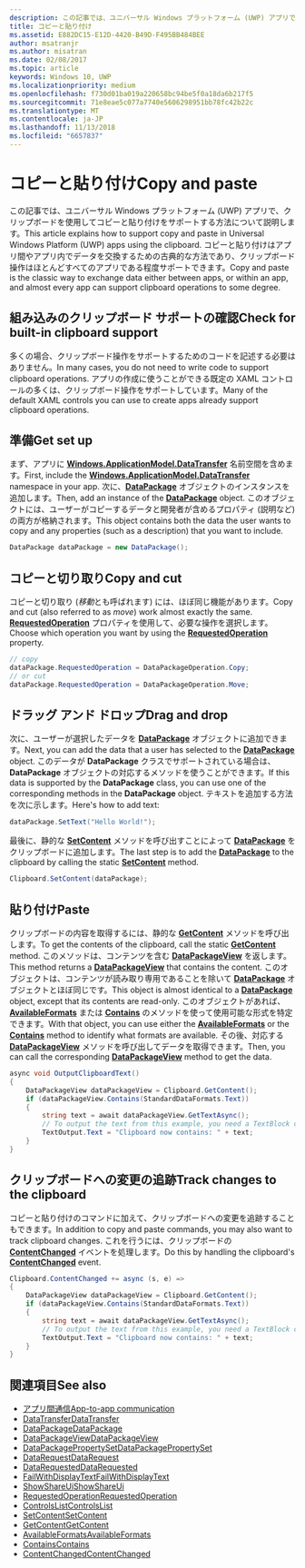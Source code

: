 ```yaml
---
description: この記事では、ユニバーサル Windows プラットフォーム (UWP) アプリで、クリップボードを使用してコピーと貼り付けをサポートする方法について説明します。
title: コピーと貼り付け
ms.assetid: E882DC15-E12D-4420-B49D-F495BB484BEE
author: msatranjr
ms.author: misatran
ms.date: 02/08/2017
ms.topic: article
keywords: Windows 10, UWP
ms.localizationpriority: medium
ms.openlocfilehash: f730d01ba019a220658bc94be5f0a18da6b217f5
ms.sourcegitcommit: 71e8eae5c077a7740e5606298951bb78fc42b22c
ms.translationtype: MT
ms.contentlocale: ja-JP
ms.lasthandoff: 11/13/2018
ms.locfileid: "6657837"
---
```

# <a name="copy-and-paste"></a><span data-ttu-id="f9d61-104">コピーと貼り付け</span><span class="sxs-lookup"><span data-stu-id="f9d61-104">Copy and paste</span></span>

<span data-ttu-id="f9d61-105">この記事では、ユニバーサル Windows プラットフォーム (UWP) アプリで、クリップボードを使用してコピーと貼り付けをサポートする方法について説明します。</span><span class="sxs-lookup"><span data-stu-id="f9d61-105">This article explains how to support copy and paste in Universal Windows Platform (UWP) apps using the clipboard.</span></span> <span data-ttu-id="f9d61-106">コピーと貼り付けはアプリ間やアプリ内でデータを交換するための古典的な方法であり、クリップボード操作はほとんどすべてのアプリである程度サポートできます。</span><span class="sxs-lookup"><span data-stu-id="f9d61-106">Copy and paste is the classic way to exchange data either between apps, or within an app, and almost every app can support clipboard operations to some degree.</span></span>

## <a name="check-for-built-in-clipboard-support"></a><span data-ttu-id="f9d61-107">組み込みのクリップボード サポートの確認</span><span class="sxs-lookup"><span data-stu-id="f9d61-107">Check for built-in clipboard support</span></span>

<span data-ttu-id="f9d61-108">多くの場合、クリップボード操作をサポートするためのコードを記述する必要はありません。</span><span class="sxs-lookup"><span data-stu-id="f9d61-108">In many cases, you do not need to write code to support clipboard operations.</span></span> <span data-ttu-id="f9d61-109">アプリの作成に使うことができる既定の XAML コントロールの多くは、クリップボード操作をサポートしています。</span><span class="sxs-lookup"><span data-stu-id="f9d61-109">Many of the default XAML controls you can use to create apps already support clipboard operations.</span></span> 

## <a name="get-set-up"></a><span data-ttu-id="f9d61-110">準備</span><span class="sxs-lookup"><span data-stu-id="f9d61-110">Get set up</span></span>

<span data-ttu-id="f9d61-111">まず、アプリに [**Windows.ApplicationModel.DataTransfer**](https://msdn.microsoft.com/library/windows/apps/Windows.ApplicationModel.DataTransfer) 名前空間を含めます。</span><span class="sxs-lookup"><span data-stu-id="f9d61-111">First, include the [**Windows.ApplicationModel.DataTransfer**](https://msdn.microsoft.com/library/windows/apps/Windows.ApplicationModel.DataTransfer) namespace in your app.</span></span> <span data-ttu-id="f9d61-112">次に、[**DataPackage**](https://msdn.microsoft.com/library/windows/apps/Windows.ApplicationModel.DataTransfer.DataPackage) オブジェクトのインスタンスを追加します。</span><span class="sxs-lookup"><span data-stu-id="f9d61-112">Then, add an instance of the [**DataPackage**](https://msdn.microsoft.com/library/windows/apps/Windows.ApplicationModel.DataTransfer.DataPackage) object.</span></span> <span data-ttu-id="f9d61-113">このオブジェクトには、ユーザーがコピーするデータと開発者が含めるプロパティ (説明など) の両方が格納されます。</span><span class="sxs-lookup"><span data-stu-id="f9d61-113">This object contains both the data the user wants to copy and any properties (such as a description) that you want to include.</span></span>

<!-- For some reason, the snippets in this file are all inline in the WDCML topic. Suggest moving to VS project with rest of snippets. -->
```cs
DataPackage dataPackage = new DataPackage();
```

<!-- AuthenticateAsync-->

## <a name="copy-and-cut"></a><span data-ttu-id="f9d61-114">コピーと切り取り</span><span class="sxs-lookup"><span data-stu-id="f9d61-114">Copy and cut</span></span>

<span data-ttu-id="f9d61-115">コピーと切り取り (*移動*とも呼ばれます) には、ほぼ同じ機能があります。</span><span class="sxs-lookup"><span data-stu-id="f9d61-115">Copy and cut (also referred to as *move*) work almost exactly the same.</span></span> <span data-ttu-id="f9d61-116">[**RequestedOperation**](https://msdn.microsoft.com/library/windows/apps/Windows.ApplicationModel.DataTransfer.DataPackage.RequestedOperation) プロパティを使用して、必要な操作を選択します。</span><span class="sxs-lookup"><span data-stu-id="f9d61-116">Choose which operation you want by using the [**RequestedOperation**](https://msdn.microsoft.com/library/windows/apps/Windows.ApplicationModel.DataTransfer.DataPackage.RequestedOperation) property.</span></span>

```cs
// copy 
dataPackage.RequestedOperation = DataPackageOperation.Copy;
// or cut
dataPackage.RequestedOperation = DataPackageOperation.Move;
```
## <a name="drag-and-drop"></a><span data-ttu-id="f9d61-117">ドラッグ アンド ドロップ</span><span class="sxs-lookup"><span data-stu-id="f9d61-117">Drag and drop</span></span>

<span data-ttu-id="f9d61-118">次に、ユーザーが選択したデータを [**DataPackage**](https://msdn.microsoft.com/library/windows/apps/Windows.ApplicationModel.DataTransfer.DataPackage) オブジェクトに追加できます。</span><span class="sxs-lookup"><span data-stu-id="f9d61-118">Next, you can add the data that a user has selected to the [**DataPackage**](https://msdn.microsoft.com/library/windows/apps/Windows.ApplicationModel.DataTransfer.DataPackage) object.</span></span> <span data-ttu-id="f9d61-119">このデータが **DataPackage** クラスでサポートされている場合は、**DataPackage** オブジェクトの対応するメソッドを使うことができます。</span><span class="sxs-lookup"><span data-stu-id="f9d61-119">If this data is supported by the **DataPackage** class, you can use one of the corresponding methods in the **DataPackage** object.</span></span> <span data-ttu-id="f9d61-120">テキストを追加する方法を次に示します。</span><span class="sxs-lookup"><span data-stu-id="f9d61-120">Here's how to add text:</span></span>

```cs
dataPackage.SetText("Hello World!");
```

<span data-ttu-id="f9d61-121">最後に、静的な [**SetContent**](https://msdn.microsoft.com/library/windows/apps/Windows.ApplicationModel.DataTransfer.Clipboard.SetContent(Windows.ApplicationModel.DataTransfer.DataPackage)) メソッドを呼び出すことによって [**DataPackage**](https://msdn.microsoft.com/library/windows/apps/Windows.ApplicationModel.DataTransfer.DataPackage) をクリップボードに追加します。</span><span class="sxs-lookup"><span data-stu-id="f9d61-121">The last step is to add the [**DataPackage**](https://msdn.microsoft.com/library/windows/apps/Windows.ApplicationModel.DataTransfer.DataPackage) to the clipboard by calling the static [**SetContent**](https://msdn.microsoft.com/library/windows/apps/Windows.ApplicationModel.DataTransfer.Clipboard.SetContent(Windows.ApplicationModel.DataTransfer.DataPackage)) method.</span></span>

```cs
Clipboard.SetContent(dataPackage);
```
## <a name="paste"></a><span data-ttu-id="f9d61-122">貼り付け</span><span class="sxs-lookup"><span data-stu-id="f9d61-122">Paste</span></span>

<span data-ttu-id="f9d61-123">クリップボードの内容を取得するには、静的な [**GetContent**](https://msdn.microsoft.com/library/windows/apps/Windows.ApplicationModel.DataTransfer.Clipboard.GetContent) メソッドを呼び出します。</span><span class="sxs-lookup"><span data-stu-id="f9d61-123">To get the contents of the clipboard, call the static [**GetContent**](https://msdn.microsoft.com/library/windows/apps/Windows.ApplicationModel.DataTransfer.Clipboard.GetContent) method.</span></span> <span data-ttu-id="f9d61-124">このメソッドは、コンテンツを含む [**DataPackageView**](https://msdn.microsoft.com/library/windows/apps/Windows.ApplicationModel.DataTransfer.DataPackageView) を返します。</span><span class="sxs-lookup"><span data-stu-id="f9d61-124">This method returns a [**DataPackageView**](https://msdn.microsoft.com/library/windows/apps/Windows.ApplicationModel.DataTransfer.DataPackageView) that contains the content.</span></span> <span data-ttu-id="f9d61-125">このオブジェクトは、コンテンツが読み取り専用であることを除いて [**DataPackage**](https://msdn.microsoft.com/library/windows/apps/Windows.ApplicationModel.DataTransfer.DataPackage) オブジェクトとほぼ同じです。</span><span class="sxs-lookup"><span data-stu-id="f9d61-125">This object is almost identical to a [**DataPackage**](https://msdn.microsoft.com/library/windows/apps/Windows.ApplicationModel.DataTransfer.DataPackage) object, except that its contents are read-only.</span></span> <span data-ttu-id="f9d61-126">このオブジェクトがあれば、[**AvailableFormats**](https://msdn.microsoft.com/library/windows/apps/Windows.ApplicationModel.DataTransfer.DataPackageView.AvailableFormats) または [**Contains**](https://msdn.microsoft.com/library/windows/apps/Windows.ApplicationModel.DataTransfer.DataPackageView.Contains(System.String)) のメソッドを使って使用可能な形式を特定できます。</span><span class="sxs-lookup"><span data-stu-id="f9d61-126">With that object, you can use either the [**AvailableFormats**](https://msdn.microsoft.com/library/windows/apps/Windows.ApplicationModel.DataTransfer.DataPackageView.AvailableFormats) or the [**Contains**](https://msdn.microsoft.com/library/windows/apps/Windows.ApplicationModel.DataTransfer.DataPackageView.Contains(System.String)) method to identify what formats are available.</span></span> <span data-ttu-id="f9d61-127">その後、対応する [**DataPackageView**](https://msdn.microsoft.com/library/windows/apps/Windows.ApplicationModel.DataTransfer.DataPackageView) メソッドを呼び出してデータを取得できます。</span><span class="sxs-lookup"><span data-stu-id="f9d61-127">Then, you can call the corresponding [**DataPackageView**](https://msdn.microsoft.com/library/windows/apps/Windows.ApplicationModel.DataTransfer.DataPackageView) method to get the data.</span></span>

```cs
async void OutputClipboardText()
{
    DataPackageView dataPackageView = Clipboard.GetContent();
    if (dataPackageView.Contains(StandardDataFormats.Text))
    {
        string text = await dataPackageView.GetTextAsync();
        // To output the text from this example, you need a TextBlock control
        TextOutput.Text = "Clipboard now contains: " + text;
    }
}
```

## <a name="track-changes-to-the-clipboard"></a><span data-ttu-id="f9d61-128">クリップボードへの変更の追跡</span><span class="sxs-lookup"><span data-stu-id="f9d61-128">Track changes to the clipboard</span></span>

<span data-ttu-id="f9d61-129">コピーと貼り付けのコマンドに加えて、クリップボードへの変更を追跡することもできます。</span><span class="sxs-lookup"><span data-stu-id="f9d61-129">In addition to copy and paste commands, you may also want to track clipboard changes.</span></span> <span data-ttu-id="f9d61-130">これを行うには、クリップボードの [**ContentChanged**](https://msdn.microsoft.com/library/windows/apps/Windows.ApplicationModel.DataTransfer.Clipboard.ContentChanged) イベントを処理します。</span><span class="sxs-lookup"><span data-stu-id="f9d61-130">Do this by handling the clipboard's [**ContentChanged**](https://msdn.microsoft.com/library/windows/apps/Windows.ApplicationModel.DataTransfer.Clipboard.ContentChanged) event.</span></span>

```cs
Clipboard.ContentChanged += async (s, e) => 
{
    DataPackageView dataPackageView = Clipboard.GetContent();
    if (dataPackageView.Contains(StandardDataFormats.Text))
    {
        string text = await dataPackageView.GetTextAsync();
        // To output the text from this example, you need a TextBlock control
        TextOutput.Text = "Clipboard now contains: " + text;
    }
}
```

## <a name="see-also"></a><span data-ttu-id="f9d61-131">関連項目</span><span class="sxs-lookup"><span data-stu-id="f9d61-131">See also</span></span>

* [<span data-ttu-id="f9d61-132">アプリ間通信</span><span class="sxs-lookup"><span data-stu-id="f9d61-132">App-to-app communication</span></span>](index.md)
* [<span data-ttu-id="f9d61-133">DataTransfer</span><span class="sxs-lookup"><span data-stu-id="f9d61-133">DataTransfer</span></span>](https://msdn.microsoft.com/library/windows/apps/windows.applicationmodel.datatransfer.aspx)
* [<span data-ttu-id="f9d61-134">DataPackage</span><span class="sxs-lookup"><span data-stu-id="f9d61-134">DataPackage</span></span>](https://msdn.microsoft.com/library/windows/apps/windows.applicationmodel.datatransfer.datapackage.aspx)
* [<span data-ttu-id="f9d61-135">DataPackageView</span><span class="sxs-lookup"><span data-stu-id="f9d61-135">DataPackageView</span></span>](https://msdn.microsoft.com/library/windows/apps/windows.applicationmodel.datatransfer.datapackageview.aspx)
* [<span data-ttu-id="f9d61-136">DataPackagePropertySet</span><span class="sxs-lookup"><span data-stu-id="f9d61-136">DataPackagePropertySet</span></span>]( https://msdn.microsoft.com/library/windows/apps/windows.applicationmodel.datatransfer.datapackagepropertyset.aspx)
* [<span data-ttu-id="f9d61-137">DataRequest</span><span class="sxs-lookup"><span data-stu-id="f9d61-137">DataRequest</span></span>](https://msdn.microsoft.com/library/windows/apps/windows.applicationmodel.datatransfer.datarequest.aspx) 
* [<span data-ttu-id="f9d61-138">DataRequested</span><span class="sxs-lookup"><span data-stu-id="f9d61-138">DataRequested</span></span>]( https://msdn.microsoft.com/library/windows/apps/windows.applicationmodel.datatransfer.datatransfermanager.datarequested.aspx)
* [<span data-ttu-id="f9d61-139">FailWithDisplayText</span><span class="sxs-lookup"><span data-stu-id="f9d61-139">FailWithDisplayText</span></span>](https://msdn.microsoft.com/library/windows/apps/windows.applicationmodel.datatransfer.datarequest.failwithdisplaytext.aspx)
* [<span data-ttu-id="f9d61-140">ShowShareUi</span><span class="sxs-lookup"><span data-stu-id="f9d61-140">ShowShareUi</span></span>](https://msdn.microsoft.com/library/windows/apps/windows.applicationmodel.datatransfer.datatransfermanager.showshareui.aspx)
* [<span data-ttu-id="f9d61-141">RequestedOperation</span><span class="sxs-lookup"><span data-stu-id="f9d61-141">RequestedOperation</span></span>](https://msdn.microsoft.com/library/windows/apps/windows.applicationmodel.datatransfer.datapackage.requestedoperation.aspx) 
* [<span data-ttu-id="f9d61-142">ControlsList</span><span class="sxs-lookup"><span data-stu-id="f9d61-142">ControlsList</span></span>](https://msdn.microsoft.com/library/windows/apps/xaml/mt185406.aspx)
* [<span data-ttu-id="f9d61-143">SetContent</span><span class="sxs-lookup"><span data-stu-id="f9d61-143">SetContent</span></span>](https://msdn.microsoft.com/library/windows/apps/xaml/windows.applicationmodel.datatransfer.clipboard.setcontent.aspx)
* [<span data-ttu-id="f9d61-144">GetContent</span><span class="sxs-lookup"><span data-stu-id="f9d61-144">GetContent</span></span>](https://msdn.microsoft.com/library/windows/apps/xaml/windows.applicationmodel.datatransfer.clipboard.getcontent.aspx)
* [<span data-ttu-id="f9d61-145">AvailableFormats</span><span class="sxs-lookup"><span data-stu-id="f9d61-145">AvailableFormats</span></span>](https://msdn.microsoft.com/library/windows/apps/windows.applicationmodel.datatransfer.datapackageview.availableformats.aspx)
* [<span data-ttu-id="f9d61-146">Contains</span><span class="sxs-lookup"><span data-stu-id="f9d61-146">Contains</span></span>](https://msdn.microsoft.com/library/windows/apps/windows.applicationmodel.datatransfer.datapackageview.contains.aspx)
* [<span data-ttu-id="f9d61-147">ContentChanged</span><span class="sxs-lookup"><span data-stu-id="f9d61-147">ContentChanged</span></span>](https://msdn.microsoft.com/library/windows/apps/xaml/windows.applicationmodel.datatransfer.clipboard.contentchanged.aspx)

